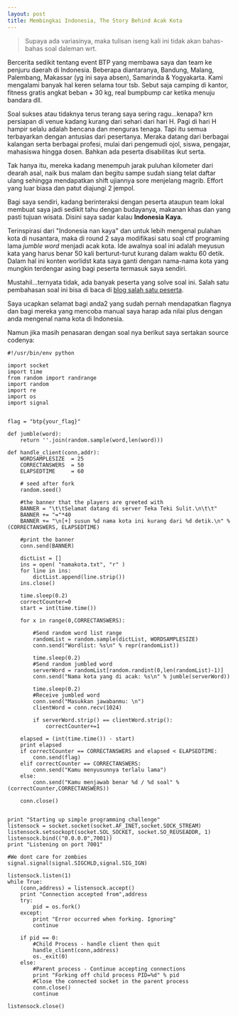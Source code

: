 ```yaml
---
layout: post
title: Membingkai Indonesia, The Story Behind Acak Kota
---
```


>Supaya ada variasinya, maka tulisan iseng kali ini tidak akan bahas-bahas soal daleman wrt.

Bercerita sedikit tentang event BTP yang membawa saya dan team ke penjuru daerah di Indonesia. Beberapa diantaranya, Bandung, Malang, Palembang, Makassar (yg ini saya absen), Samarinda & Yogyakarta. Kami mengalami banyak hal keren selama tour tsb. Sebut saja camping di kantor, fitness gratis angkat beban + 30 kg, real bumpbump car ketika menuju bandara dll.

Soal sukses atau tidaknya terus terang saya sering ragu...kenapa? krn persiapan di venue kadang kurang dari sehari dari hari H. Pagi di hari H hampir selalu adalah bencana dan menguras tenaga. Tapi itu semua terbayarkan dengan antusias dari pesertanya. Meraka datang dari berbagai kalangan serta berbagai profesi, mulai dari pengemudi ojol, siswa, pengajar, mahasiswa hingga dosen. Bahkan ada peserta disabilitas ikut serta. 

Tak hanya itu, mereka kadang menempuh jarak puluhan kilometer dari dearah asal, naik bus malam dan begitu sampe sudah siang telat daftar ulang sehingga mendapatkan shift ujiannya sore menjelang magrib. Effort yang luar biasa dan patut diajungi 2 jempol.

Bagi saya sendiri, kadang berinteraksi dengan peserta ataupun team lokal membuat saya jadi sedikit tahu dengan budayanya, makanan khas dan yang pasti tujuan wisata. Disini saya sadar kalau __Indonesia Kaya.__

Terinspirasi dari "Indonesia nan kaya" dan untuk lebih mengenal pulahan kota di nusantara, maka di round 2 saya modifikasi satu soal ctf programing lama _jumble word_ menjadi acak kota. Ide awalnya soal ini adalah meyusun kata yang harus benar 50 kali berturut-turut kurang dalam waktu 60 detik. Dalam hal ini konten worlidst kata saya ganti dengan nama-nama kota yang mungkin terdengar asing bagi peserta termasuk saya sendiri.

Mustahil...ternyata tidak, ada banyak peserta yang solve soal ini. Salah satu pembahasan soal ini bisa di baca di [blog salah satu peserta](https://bayufedra.wordpress.com/2018/05/05/write-up-ctf-born-to-protect-kategori-programming/). 

Saya ucapkan selamat bagi anda2 yang sudah pernah mendapatkan flagnya dan bagi mereka yang mencoba manual saya harap ada nilai plus dengan anda mengenal nama kota di Indonesia.

Namun jika masih penasaran dengan soal nya berikut saya sertakan source codenya:

```
#!/usr/bin/env python

import socket
import time
from random import randrange
import random
import re
import os
import signal


flag = "btp{your_flag}"

def jumble(word):
	return ''.join(random.sample(word,len(word)))  	

def handle_client(conn,addr):
	WORDSAMPLESIZE 	= 25
	CORRECTANSWERS 	= 50
	ELAPSEDTIME 	= 60

	# seed after fork
	random.seed()

	#the banner that the players are greeted with
	BANNER = "\t\tSelamat datang di server Teka Teki Sulit.\n\t\t"
	BANNER += "="*40
	BANNER += "\n[+] susun %d nama kota ini kurang dari %d detik.\n" % (CORRECTANSWERS, ELAPSEDTIME)	

	#print the banner
	conn.send(BANNER)

	dictList = []
	ins = open( "namakota.txt", "r" )
	for line in ins:
		dictList.append(line.strip())
	ins.close()

	time.sleep(0.2)
	correctCounter=0
	start = int(time.time())

	for x in range(0,CORRECTANSWERS):
		
		#Send random word list range
		randomList = random.sample(dictList, WORDSAMPLESIZE)
		conn.send("Wordlist: %s\n" % repr(randomList))
		
		time.sleep(0.2)
		#Send random jumbled word
		serverWord = randomList[random.randint(0,len(randomList)-1)]
		conn.send("Nama kota yang di acak: %s\n" % jumble(serverWord))
		
		time.sleep(0.2)
		#Receive jumbled word
		conn.send("Masukkan jawabanmu: \n")
		clientWord = conn.recv(1024)
		
		if serverWord.strip() == clientWord.strip():
			correctCounter+=1
	
	elapsed = (int(time.time()) - start)
	print elapsed
	if correctCounter == CORRECTANSWERS and elapsed < ELAPSEDTIME:
		conn.send(flag)
	elif correctCounter == CORRECTANSWERS:
		conn.send("Kamu menyusunnya terlalu lama")
	else:
		conn.send("Kamu menjawab benar %d / %d soal" % (correctCounter,CORRECTANSWERS))
				
	conn.close()


print "Starting up simple programming challenge"
listensock = socket.socket(socket.AF_INET,socket.SOCK_STREAM)
listensock.setsockopt(socket.SOL_SOCKET, socket.SO_REUSEADDR, 1)
listensock.bind(("0.0.0.0",7001))
print "Listening on port 7001"

#We dont care for zombies
signal.signal(signal.SIGCHLD,signal.SIG_IGN)

listensock.listen(1)
while True:
    (conn,address) = listensock.accept()
    print "Connection accepted from",address
    try:
        pid = os.fork()
    except:
        print "Error occurred when forking. Ignoring"
        continue
        
    if pid == 0:
        #Child Process - handle client then quit
        handle_client(conn,address)
        os._exit(0)
    else:
        #Parent process - Continue accepting connections
        print "Forking off child process PID=%d" % pid
        #Close the connected socket in the parent process
        conn.close()
        continue

listensock.close()
```


